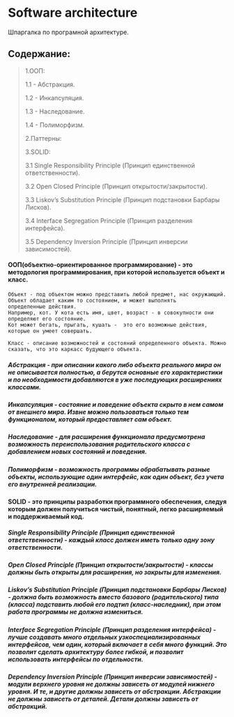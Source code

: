 # Software architecture

Шпаргалка по програмной архитектуре. 

## Содержание:
>1.ООП:
>
>   1.1 - Абстракция.
>
>   1.2 - Инкапсуляция.
>
>   1.3 - Наследование.
>
>   1.4 - Полиморфизм.
>
>2.Паттерны:
>
>3.SOLID:
>
>   3.1 Single Responsibility Principle (Принцип единственной ответственности).
>
>   3.2 Open Closed Principle (Принцип открытости/закрытости).
>
>   3.3 Liskov’s Substitution Principle (Принцип подстановки Барбары Лисков).
>       
>   3.4 Interface Segregation Principle (Принцип разделения интерфейса).
>       
>   3.5 Dependency Inversion Principle (Принцип инверсии зависимостей).


#### ООП(объектно-ориентированное программирование) - это методология программирования, при которой используется объект и класс.
    Объект - под объектом можно представить любой предмет, нас окружающий. Объект обладает каким то состоянием, и может выполнять
    определенные действия. 
    Например, кот. У кота есть имя, цвет, возраст - в совокупности они определяют его состояние.
    Кот может бегать, прыгать, кушать -  это его возможные действия, которые он умеет совершать.
    
    Класс - описание возможностей и состояний определенного объекта. Можно сказать, что это каркасс будующего объекта.
    
##### Абстракция - при описании какого либо объекта реального мира он не описывается полностью, а берутся основные его характеристики и по необходимости добавляются в уже последующих расширениях классами.

##### Инкапсуляция - состояние и поведение объекта скрыто в нем самом от внешнего мира. Извне можно пользоваться только тем функционалом, который предоставляет сам объект.  

##### Наследование - для расширения функционала предусмотрена возможность переиспользования родительского класса с добавлением новых состояний и поведения.

##### Полиморфизм - возможность программы обрабатывать разные объекты, использующие один интерфейс, как один объект, без учета его внутренней реализации.

#### SOLID - это принципы разработки программного обеспечения, следуя которым должен получиться чистый, понятный, легко расширяемый и поддерживаемый код. 

##### Single Responsibility Principle (Принцип единственной ответственности) - каждый класс должен иметь только одну зону ответственности.

##### Open Closed Principle (Принцип открытости/закрытости) - классы должны быть открыты для расширения, но закрыты для изменения.

##### Liskov’s Substitution Principle (Принцип подстановки Барбары Лисков) - должна быть возможность вместо базового (родительского) типа (класса) подставить любой его подтип (класс-наследник), при этом работа программы не должна измениться.

##### Interface Segregation Principle (Принцип разделения интерфейса) - лучше создавать много отдельных узкоспециализированных интерфейсов, чем один, который включает в себя много функций. Это позволит сделать архитектуру более гибкой, и позволит использовать интерфейсы по отдельности.

##### Dependency Inversion Principle (Принцип инверсии зависимостей) - модули верхнего уровня не должны зависеть от модулей нижнего уровня. И те, и другие должны зависеть от абстракции. Абстракции не должны зависеть от деталей. Детали должны зависеть от абстракций.